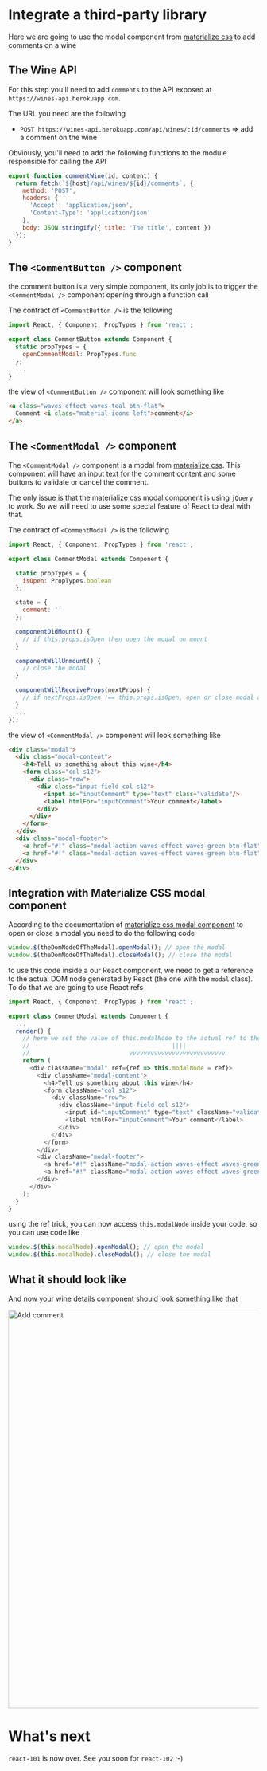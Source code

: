 # Integrate a third-party library

Here we are going to use the modal component from [materialize css](http://materializecss.com/modals.html) to add comments on a wine

## The Wine API

For this step you'll need to add `comments` to the API exposed at `https://wines-api.herokuapp.com`.

The URL you need are the following

* `POST https://wines-api.herokuapp.com/api/wines/:id/comments` => add a comment on the wine

Obviously, you'll need to add the following functions to the module responsible for calling the API

```javascript
export function commentWine(id, content) {
  return fetch(`${host}/api/wines/${id}/comments`, {
    method: 'POST',
    headers: {
      'Accept': 'application/json',
      'Content-Type': 'application/json'
    },
    body: JSON.stringify({ title: 'The title', content })
  });
}
```

## The `<CommentButton />` component

the comment button is a very simple component, its only job is to trigger the `<CommentModal />` component opening through a function call

The contract of `<CommentButton />` is the following

```javascript
import React, { Component, PropTypes } from 'react';

export class CommentButton extends Component {
  static propTypes = {
    openCommentModal: PropTypes.func
  };
  ...
}
```

the view of `<CommentButton />` component will look something like

```html
<a class="waves-effect waves-teal btn-flat">
  Comment <i class="material-icons left">comment</i>
</a>
```

## The `<CommentModal />` component

The `<CommentModal />` component is a modal from [materialize css](http://materializecss.com/modals.html). This component will have an input text for the comment content and some buttons to validate or cancel the comment.

The only issue is that the [materialize css modal component](http://materializecss.com/modals.html) is using `jQuery` to work. So we will need to use some special feature of React to deal with that.

The contract of `<CommentModal />` is the following

```javascript
import React, { Component, PropTypes } from 'react';

export class CommentModal extends Component {

  static propTypes = {
    isOpen: PropTypes.boolean
  };

  state = {
    comment: ''
  };

  componentDidMount() {
    // if this.props.isOpen then open the modal on mount
  }

  componentWillUnmount() {
    // close the modal
  }

  componentWillReceiveProps(nextProps) {
    // if nextProps.isOpen !== this.props.isOpen, open or close modal according to the new value
  }
  ...
});
```

the view of `<CommentModal />` component will look something like

```html
<div class="modal">
  <div class="modal-content">
    <h4>Tell us something about this wine</h4>
    <form class="col s12">
      <div class="row">
        <div class="input-field col s12">
          <input id="inputComment" type="text" class="validate"/>
          <label htmlFor="inputComment">Your comment</label>
        </div>
      </div>
    </form>
  </div>
  <div class="modal-footer">
    <a href="#!" class="modal-action waves-effect waves-green btn-flat">Submit</a>
    <a href="#!" class="modal-action waves-effect waves-green btn-flat">Cancel</a>
  </div>
</div>
```

## Integration with Materialize CSS modal component

According to the documentation of [materialize css modal component](http://materializecss.com/modals.html) to open or close a modal you need to do the following code

```javascript
window.$(theDomNodeOfTheModal).openModal(); // open the modal
window.$(theDomNodeOfTheModal).closeModal(); // close the modal
```

to use this code inside a our React component, we need to get a reference to the actual DOM node generated by React (the one with the `modal` class).
To do that we are going to use React refs

```javascript
import React, { Component, PropTypes } from 'react';

export class CommentModal extends Component {
  ...
  render() {
    // here we set the value of this.modalNode to the actual ref to the DOM node
    //                                        ||||
    //                            vvvvvvvvvvvvvvvvvvvvvvvvvvv
    return (
      <div className="modal" ref={ref => this.modalNode = ref}>
        <div className="modal-content">
          <h4>Tell us something about this wine</h4>
          <form className="col s12">
            <div className="row">
              <div className="input-field col s12">
                <input id="inputComment" type="text" className="validate"/>
                <label htmlFor="inputComment">Your comment</label>
              </div>
            </div>
          </form>
        </div>
        <div className="modal-footer">
          <a href="#!" className="modal-action waves-effect waves-green btn-flat">Submit</a>
          <a href="#!" className="modal-action waves-effect waves-green btn-flat">Cancel</a>
        </div>
      </div>
    );
  }
}
```

using the ref trick, you can now access `this.modalNode` inside your code, so you can use code like

```javascript
window.$(this.modalNode).openModal(); // open the modal
window.$(this.modalNode).closeModal(); // close the modal
```

## What it should look like

And now your wine details component should look something like that

<img src='https://github.com/react-bootcamp/react-101/raw/master/instructions/img/addcomment.gif' width='800' alt='Add comment'>

# What's next

`react-101` is now over. See you soon for `react-102` ;-)
